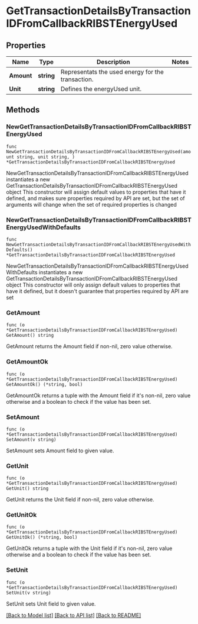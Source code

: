 # GetTransactionDetailsByTransactionIDFromCallbackRIBSTEnergyUsed

## Properties

Name | Type | Description | Notes
------------ | ------------- | ------------- | -------------
**Amount** | **string** | Representats the used energy for the  transaction. | 
**Unit** | **string** | Defines the energyUsed unit. | 

## Methods

### NewGetTransactionDetailsByTransactionIDFromCallbackRIBSTEnergyUsed

`func NewGetTransactionDetailsByTransactionIDFromCallbackRIBSTEnergyUsed(amount string, unit string, ) *GetTransactionDetailsByTransactionIDFromCallbackRIBSTEnergyUsed`

NewGetTransactionDetailsByTransactionIDFromCallbackRIBSTEnergyUsed instantiates a new GetTransactionDetailsByTransactionIDFromCallbackRIBSTEnergyUsed object
This constructor will assign default values to properties that have it defined,
and makes sure properties required by API are set, but the set of arguments
will change when the set of required properties is changed

### NewGetTransactionDetailsByTransactionIDFromCallbackRIBSTEnergyUsedWithDefaults

`func NewGetTransactionDetailsByTransactionIDFromCallbackRIBSTEnergyUsedWithDefaults() *GetTransactionDetailsByTransactionIDFromCallbackRIBSTEnergyUsed`

NewGetTransactionDetailsByTransactionIDFromCallbackRIBSTEnergyUsedWithDefaults instantiates a new GetTransactionDetailsByTransactionIDFromCallbackRIBSTEnergyUsed object
This constructor will only assign default values to properties that have it defined,
but it doesn't guarantee that properties required by API are set

### GetAmount

`func (o *GetTransactionDetailsByTransactionIDFromCallbackRIBSTEnergyUsed) GetAmount() string`

GetAmount returns the Amount field if non-nil, zero value otherwise.

### GetAmountOk

`func (o *GetTransactionDetailsByTransactionIDFromCallbackRIBSTEnergyUsed) GetAmountOk() (*string, bool)`

GetAmountOk returns a tuple with the Amount field if it's non-nil, zero value otherwise
and a boolean to check if the value has been set.

### SetAmount

`func (o *GetTransactionDetailsByTransactionIDFromCallbackRIBSTEnergyUsed) SetAmount(v string)`

SetAmount sets Amount field to given value.


### GetUnit

`func (o *GetTransactionDetailsByTransactionIDFromCallbackRIBSTEnergyUsed) GetUnit() string`

GetUnit returns the Unit field if non-nil, zero value otherwise.

### GetUnitOk

`func (o *GetTransactionDetailsByTransactionIDFromCallbackRIBSTEnergyUsed) GetUnitOk() (*string, bool)`

GetUnitOk returns a tuple with the Unit field if it's non-nil, zero value otherwise
and a boolean to check if the value has been set.

### SetUnit

`func (o *GetTransactionDetailsByTransactionIDFromCallbackRIBSTEnergyUsed) SetUnit(v string)`

SetUnit sets Unit field to given value.



[[Back to Model list]](../README.md#documentation-for-models) [[Back to API list]](../README.md#documentation-for-api-endpoints) [[Back to README]](../README.md)


